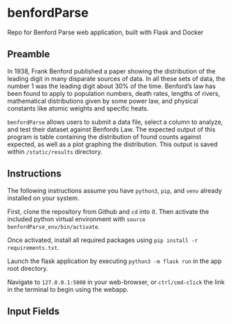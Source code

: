 # benfordParse
Repo for Benford Parse web application, built with Flask and Docker

## Preamble

In 1938, Frank Benford published a paper showing the distribution of the leading digit in many disparate sources of data. In all these sets of data, the number 1 was the leading digit about 30% of the time. Benford’s law has been found to apply to population numbers, death rates, lengths of rivers, mathematical distributions given by some power law, and physical constants like atomic weights and specific heats.

`benfordParse` allows users to submit a data file, select a column to analyze, and test their dataset against Benfords Law. The expected output of this program is table containing the distribution of found counts against expected, as well as a plot graphing the distribution. This output is saved within `/static/results` directory.

## Instructions
The following instructions assume you have `python3`, `pip`, and `venv` already installed on your system.


First, clone the repository from Github and `cd` into it. Then activate the included python virtual environment with `source benfordParse_env/bin/activate`.

Once activated, install all required packages using `pip install -r requirements.txt`.

Launch the flask application by executing `python3 -m flask run` in the app root directory.

Navigate to `127.0.0.1:5000` in your web-browser, or `ctrl/cmd-click` the link in the terminal to begin using the webapp.

## Input Fields

